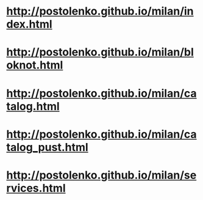 # http://postolenko.github.io/milan/index.html
# http://postolenko.github.io/milan/bloknot.html
# http://postolenko.github.io/milan/catalog.html
# http://postolenko.github.io/milan/catalog_pust.html
# http://postolenko.github.io/milan/services.html